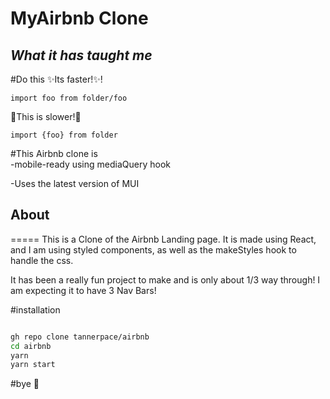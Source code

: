 # MyAirbnb Clone
## _What it has taught me_

#Do this
✨Its faster!✨!
```
import foo from folder/foo
```
🐌This is slower!🐌
```
import {foo} from folder
```

#This Airbnb clone is  
-mobile-ready using mediaQuery hook

-Uses the latest version of MUI



## About
=====
This is a Clone of the Airbnb Landing page.
It is made using React, and I am using styled components, as well as the makeStyles hook to handle the css.

It has been a really fun project to make and is only about 1/3 way through!
I am expecting it to have 3 Nav Bars! 


#installation
```sh

gh repo clone tannerpace/airbnb
cd airbnb
yarn
yarn start
```

#bye
👋
